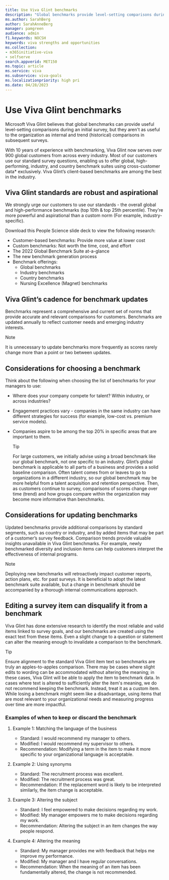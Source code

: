 ```yaml
---
title: Use Viva Glint benchmarks  
description: "Global benchmarks provide level-setting comparisons during an initial survey, but internal and trend comparisons provide more useful information in subsequent surveys."
ms.author: SarahBerg
author: SarahAnneBerg
manager: pamgreen
audience: admin
f1.keywords: NOCSH
keywords: viva strengths and opportunities
ms.collection:  
- m365initiative-viva
- selfserve 
search.appverid: MET150 
ms.topic: article
ms.service: viva
ms.subservice: viva-goals
ms.localizationpriority: high pri
ms.date: 04/28/2023
---
```


# Use Viva Glint benchmarks  

Microsoft Viva Glint believes that global benchmarks can provide useful level-setting comparisons during an initial survey, but they aren't as useful to the organization as internal and trend (historical) comparisons in subsequent surveys.  

With 10 years of experience with benchmarking, Viva Glint now serves over 900 global customers from across every industry. Most of our customers use our standard survey questions, enabling us to offer global, high-performing, industry, and country benchmark suites using cross-customer data* exclusively. Viva Glint’s client-based benchmarks are among the best in the industry. 

## Viva Glint standards are robust and aspirational 

We strongly urge our customers to use our standards - the overall global and high-performance benchmarks (top 10th & top 25th percentile). They're more powerful and aspirational than a custom norm (For example, industry-specific). 

Download this People Science slide deck to view the following research: 

- Customer-based benchmarks: Provide more value at lower cost 
- Custom benchmarks: Not worth the time, cost, and effort 
- The 2022 Global Benchmark Suite at-a-glance 
- The new benchmark generation process 
- Benchmark offerings:
   - Global benchmarks 
   - Industry benchmarks
   - Country benchmarks
   - Nursing Excellence (Magnet) benchmarks 

## Viva Glint’s cadence for benchmark updates 

Benchmarks represent a comprehensive and current set of norms that provide accurate and relevant comparisons for customers. Benchmarks are updated annually to reflect customer needs and emerging industry interests.  

   > [!NOTE]
   >It is unnecessary to update benchmarks more frequently as scores rarely change more than a point or two between updates.

## Considerations for choosing a benchmark 

Think about the following when choosing the list of benchmarks for your managers to use: 

- Where does your company compete for talent? Within industry, or across industries? 
- Engagement practices vary - companies in the same industry can have different strategies for success (for example, low-cost vs. premium service models). 
- Companies aspire to be among the top 20% in specific areas that are important to them. 

  > [!TIP]
  >For large customers, we initially advise using a broad benchmark like our global benchmark, not one specific to an industry. Glint’s global benchmark is applicable to all parts of a business and provides a solid baseline comparison. Often talent comes from or leaves to go to organizations in a different industry, so our global benchmark may be more helpful from a talent acquisition and retention perspective. Then, as customers continue to survey, comparisons of scores change over time (trend) and how groups compare within the organization may become more informative than benchmarks.

## Considerations for updating benchmarks

Updated benchmarks provide additional comparisons by standard segments, such as country or industry, and by added items that may be part of a customer’s survey feedback. Comparison trends provide valuable insights unavailable in Viva Glint benchmarks. For example, newly benchmarked diversity and inclusion items can help customers interpret the effectiveness of internal programs.

   > [!NOTE]
   >Deploying new benchmarks will retroactively impact customer reports, action plans, etc. for past surveys. It is beneficial to adopt the latest benchmark suite available, but a change in benchmark should be accompanied by a thorough internal communications approach.

## Editing a survey item can disqualify it from a benchmark 

Viva Glint has done extensive research to identify the most reliable and valid items linked to survey goals, and our benchmarks are created using the exact text from these items. Even a slight change to a question or statement can alter the meaning enough to invalidate a comparison to the benchmark. 

  > [!TIP]
  >Ensure alignment to the standard Viva Glint item text so benchmarks are truly an apples-to-apples comparison. There may be cases where slight edits to wording can be accommodated without altering the meaning; in these cases, Viva Glint will be able to apply the item to benchmark data. In cases where text is altered to sufficiently alter the item's meaning, we do not recommend keeping the benchmark. Instead, treat it as a custom item. While losing a benchmark might seem like a disadvantage, using items that are most relevant to your organizational needs and measuring progress over time are more impactful.

### Examples of when to keep or discard the benchmark 

1. Example 1: Matching the language of the business 

   - Standard: I would recommend my manager to others.
   - Modified: I would recommend my supervisor to others. 
   - Recommendation: Modifying a term in the item to make it more specific to your organizational language is acceptable.  

1. Example 2: Using synonyms 

   - Standard: The recruitment process was excellent. 
   - Modified: The recruitment process was great.  
   - Recommendation: If the replacement word is likely to be interpreted similarly, the item change is acceptable.   

1. Example 3: Altering the subject 
   - Standard: I feel empowered to make decisions regarding my work. 
   - Modified: My manager empowers me to make decisions regarding my work.  
   - Recommendation: Altering the subject in an item changes the way people respond. 

1. Example 4: Altering the meaning 
   - Standard: My manager provides me with feedback that helps me improve my performance. 
   - Modified: My manager and I have regular conversations.   
   - Recommendation: When the meaning of an item has been fundamentally altered, the change is not recommended.  